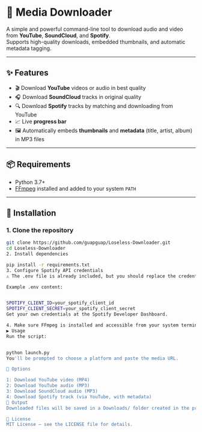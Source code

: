 # 🎵 Media Downloader

A simple and powerful command-line tool to download audio and video from **YouTube**, **SoundCloud**, and **Spotify**.  
Supports high-quality downloads, embedded thumbnails, and automatic metadata tagging.

---

## ✨ Features

- 🎬 Download **YouTube** videos or audio in best quality
- 🎧 Download **SoundCloud** tracks in original quality
- 🔍 Download **Spotify** tracks by matching and downloading from YouTube
- 📈 Live **progress bar**
- 🖼️ Automatically embeds **thumbnails** and **metadata** (title, artist, album) in MP3 files

---

## 📦 Requirements

- Python 3.7+
- [FFmpeg](https://ffmpeg.org/) installed and added to your system `PATH`

---

## 🚀 Installation

### 1. Clone the repository

```bash
git clone https://github.com/guapguap/Loseless-Downloader.git
cd Loseless-Downloader
2. Install dependencies

pip install -r requirements.txt
3. Configure Spotify API credentials
⚠️ The .env file is already included, but you should replace the credentials with your own.

Example .env content:


SPOTIFY_CLIENT_ID=your_spotify_client_id
SPOTIFY_CLIENT_SECRET=your_spotify_client_secret
Get your own credentials at the Spotify Developer Dashboard.

4. Make sure FFmpeg is installed and accessible from your system terminal
▶️ Usage
Run the script:


python launch.py
You'll be prompted to choose a platform and paste the media URL.

🧭 Options

1: Download YouTube video (MP4)
2: Download YouTube audio (MP3)
3: Download SoundCloud audio (MP3)
4: Download Spotify track (via YouTube, with metadata)
📁 Output
Downloaded files will be saved in a Downloads/ folder created in the project directory.

📄 License
MIT License — see the LICENSE file for details.